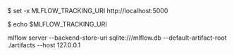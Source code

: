 $ set -x MLFLOW_TRACKING_URI http://localhost:5000

$ echo $MLFLOW_TRACKING_URI

mlflow server --backend-store-uri sqlite:///mlflow.db --default-artifact-root ./artifacts --host 127.0.0.1
